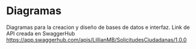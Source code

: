 # Diagramas
Diagramas para la creacion y diseño de bases de datos e interfaz. 
Link de API creada en SwaggerHub
https://app.swaggerhub.com/apis/LillianMB/SolicitudesCiudadanas/1.0.0

